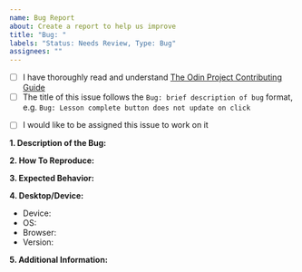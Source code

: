 ```yaml
---
name: Bug Report
about: Create a report to help us improve
title: "Bug: "
labels: "Status: Needs Review, Type: Bug"
assignees: ""
---
```


<!-- Thank you for taking the time to submit a bug report to The Odin Project. In order to get issues closed in a reasonable amount of time, you must include a baseline of information about the bug in question. Please read this template in its entirety before filling it out to ensure that it is filled out correctly. -->

<!-- Complete the following REQUIRED checkboxes by replacing the whitespace between the square brackets with an 'x', e.g. [x]. -->

-   [ ] I have thoroughly read and understand [The Odin Project Contributing Guide](https://github.com/TheOdinProject/theodinproject/blob/main/CONTRIBUTING.md)
-   [ ] The title of this issue follows the `Bug: brief description of bug` format, e.g. `Bug: Lesson complete button does not update on click`

<!-- The following checkbox is OPTIONAL. Completing it does not guarantee you will be assigned this issue, but rather lets us know you are interested in working on it. -->

-   [ ] I would like to be assigned this issue to work on it

**1. Description of the Bug:**

<!-- A clear and concise description of what the bug is. Include any screenshots that may help show the bug in action. -->

**2. How To Reproduce:**

<!--
What steps one might need to take in order to reproduce this bug, e.g.:
1. Log in
2. Visit a lesson page
3. Click the complete button
4. The course progress bar does not increase
-->

**3. Expected Behavior:**

<!--
A brief description of what you expected to happen, e.g.:
1. Log in
2. Visit a lesson page
3. Click the complete button
4. The course progress bar will increase
 -->

**4. Desktop/Device:**

-   Device: <!-- [e.g. iPhone6] -->
-   OS: <!-- [e.g. iOS] -->
-   Browser: <!-- [e.g. chrome, safari] -->
-   Version: <!-- [e.g. 22] -->

**5. Additional Information:**

<!-- Any additional information about the bug. -->
